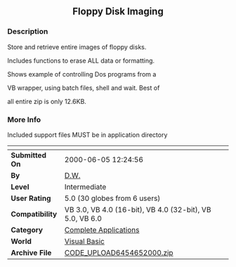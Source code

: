 ﻿<div align="center">

## Floppy Disk Imaging


</div>

### Description

Store and retrieve entire images of floppy disks.

Includes functions to erase ALL data or formatting.

Shows example of controlling Dos programs from a

VB wrapper, using batch files, shell and wait. Best of

all entire zip is only 12.6KB.
 
### More Info
 
Included support files MUST be in application directory


<span>             |<span>
---                |---
**Submitted On**   |2000-06-05 12:24:56
**By**             |[D\.W\.](https://github.com/Planet-Source-Code/PSCIndex/blob/master/ByAuthor/d-w.md)
**Level**          |Intermediate
**User Rating**    |5.0 (30 globes from 6 users)
**Compatibility**  |VB 3\.0, VB 4\.0 \(16\-bit\), VB 4\.0 \(32\-bit\), VB 5\.0, VB 6\.0
**Category**       |[Complete Applications](https://github.com/Planet-Source-Code/PSCIndex/blob/master/ByCategory/complete-applications__1-27.md)
**World**          |[Visual Basic](https://github.com/Planet-Source-Code/PSCIndex/blob/master/ByWorld/visual-basic.md)
**Archive File**   |[CODE\_UPLOAD6454652000\.zip](https://github.com/Planet-Source-Code/d-w-floppy-disk-imaging__1-8650/archive/master.zip)








